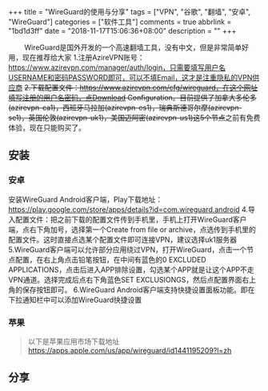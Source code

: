 +++
title = "WireGuard的使用与分享"
tags = ["VPN", "谷歌", "翻墙", "安卓", "WireGuard"]
categories = ["软件工具"]
comments = true
abbrlink = "1bd1d3ff"
date = "2018-11-17T15:06:36+08:00"
description = ""
+++

&emsp;&emsp; WireGuard是国外开发的一个高速翻墙工具，没有中文，但是非常简单好用，现在推荐给大家
1.注册AzireVPN账号：https://www.azirevpn.com/manager/auth/login，只需要填写用户名USERNAME和密码PASSWORD即可，可以不填Email，这才是注重隐私的VPN供应商
~~2.下载配置文件：https://www.azirevpn.com/cfg/wireguard，在这个网址填写注册的用户名密码，点Download Configuration。目前提供了加拿大多伦多(azirevpn-ca1)，西班牙马拉加(azirevpn-es1)，瑞典斯德哥尔摩(azirevpn-se1)，英国伦敦(azirevpn-uk1)，美国迈阿密(azirevpn-us1)这5个节点~~之前有免费体验，现在只能购买了。

<escape><!-- more --></escape>


## 安装

### 安卓
安装WireGuard Android客户端，Play下载地址：https://play.google.com/store/apps/details?id=com.wireguard.android
4.导入配置文件：把之前下载的配置文件传到手机里，手机上打开WireGuard客户端，点右下角加号，选择第一个Create from file or archive，点选传到手机里的配置文件。这时直接点选某个配置文件即可连接VPN，建议选择uk1服务器
5.WireGuard客户端可以允许部分应用绕过VPN，打开WireGuard，点击一个节点配置，在右上角点击铅笔按钮，在中间有蓝色的0 EXCLUDED APPLICATIONS，点击后进入APP排除设置，勾选某个APP就是让这个APP不走VPN通道。选择完成后点右下角蓝色SET EXCLUSIONGS，然后点配置界面右上角的保存按钮即可。
6.WireGuard Android客户端支持快捷设置面板功能。即在下拉通知栏中可以添加WireGuard快捷设置
### 苹果

> 以下是苹果应用市场下载地址
<https://apps.apple.com/us/app/wireguard/id1441195209?l=zh>

## 分享

